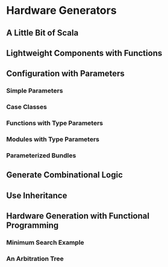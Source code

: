 # Hardware Generators
## A Little Bit of Scala
## Lightweight Components with Functions
## Configuration with Parameters
### Simple Parameters
### Case Classes
### Functions with Type Parameters
### Modules with Type Parameters
### Parameterized Bundles
## Generate Combinational Logic
## Use Inheritance
## Hardware Generation with Functional Programming
### Minimum Search Example
### An Arbitration Tree
